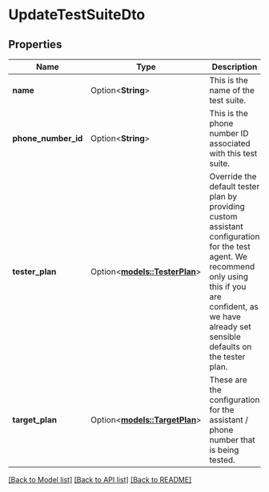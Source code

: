 # UpdateTestSuiteDto

## Properties

Name | Type | Description | Notes
------------ | ------------- | ------------- | -------------
**name** | Option<**String**> | This is the name of the test suite. | [optional]
**phone_number_id** | Option<**String**> | This is the phone number ID associated with this test suite. | [optional]
**tester_plan** | Option<[**models::TesterPlan**](TesterPlan.md)> | Override the default tester plan by providing custom assistant configuration for the test agent.  We recommend only using this if you are confident, as we have already set sensible defaults on the tester plan. | [optional]
**target_plan** | Option<[**models::TargetPlan**](TargetPlan.md)> | These are the configuration for the assistant / phone number that is being tested. | [optional]

[[Back to Model list]](../README.md#documentation-for-models) [[Back to API list]](../README.md#documentation-for-api-endpoints) [[Back to README]](../README.md)


